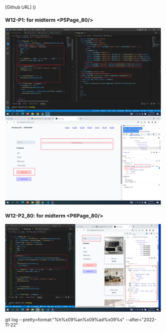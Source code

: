 [Github URL] ()

### W12-P1: for midterm <P5Page_80/>

![](w12-p1-1.png)
![](w12-p1-2.png)


### W12-P2_80: for midterm <P6Page_80/>

![](w12-p2.png)



git log --pretty=format:"%h%x09%an%x09%ad%x09%s" --after="2022-11-22"

